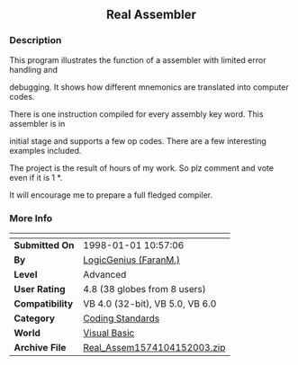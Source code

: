﻿<div align="center">

## Real Assembler


</div>

### Description



This program illustrates the function of a assembler with limited error handling and

debugging. It shows how different mnemonics are translated into computer codes.

There is one instruction compiled for every assembly key word. This assembler is in

initial stage and supports a few op codes. There are a few interesting examples included.

The project is the result of hours of my work. So plz comment and vote even if it is 1 *.

It will encourage me to prepare a full fledged compiler.
 
### More Info
 


<span>             |<span>
---                |---
**Submitted On**   |1998-01-01 10:57:06
**By**             |[LogicGenius \(FaranM\.\)](https://github.com/Planet-Source-Code/PSCIndex/blob/master/ByAuthor/logicgenius-faranm.md)
**Level**          |Advanced
**User Rating**    |4.8 (38 globes from 8 users)
**Compatibility**  |VB 4\.0 \(32\-bit\), VB 5\.0, VB 6\.0
**Category**       |[Coding Standards](https://github.com/Planet-Source-Code/PSCIndex/blob/master/ByCategory/coding-standards__1-43.md)
**World**          |[Visual Basic](https://github.com/Planet-Source-Code/PSCIndex/blob/master/ByWorld/visual-basic.md)
**Archive File**   |[Real\_Assem1574104152003\.zip](https://github.com/Planet-Source-Code/logicgenius-faranm-real-assembler__1-44762/archive/master.zip)








